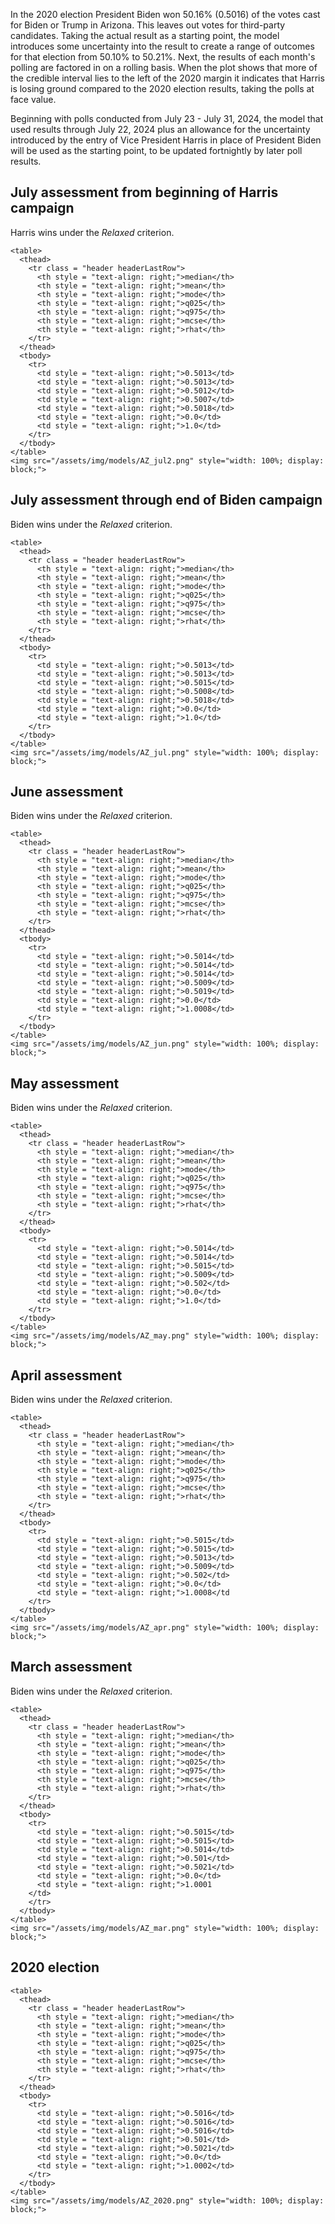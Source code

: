 In the 2020 election President Biden won 50.16% (0.5016) of the votes cast for Biden or Trump in Arizona. This leaves out votes for third-party candidates. Taking the actual result as a starting point, the model introduces some uncertainty into the result to create a range of outcomes for that election from 50.10% to 50.21%. Next, the results of each month's polling are factored in on a rolling basis. When the plot shows that more of the credible interval lies to the left of the 2020 margin it indicates that Harris is losing ground compared to the 2020 election results, taking the polls at face value.

Beginning with polls conducted from July 23 - July 31, 2024, the model that used results through July 22, 2024 plus an allowance for the uncertainty introduced by the entry of Vice President Harris in place of President Biden will be used as the starting point, to be updated fortnightly by later poll results.

## July assessment from beginning of Harris campaign

Harris wins under the *Relaxed* criterion.

~~~
<table>
  <thead>
    <tr class = "header headerLastRow">
      <th style = "text-align: right;">median</th>
      <th style = "text-align: right;">mean</th>
      <th style = "text-align: right;">mode</th>
      <th style = "text-align: right;">q025</th>
      <th style = "text-align: right;">q975</th>
      <th style = "text-align: right;">mcse</th>
      <th style = "text-align: right;">rhat</th>
    </tr>
  </thead>
  <tbody>
    <tr>
      <td style = "text-align: right;">0.5013</td>
      <td style = "text-align: right;">0.5013</td>
      <td style = "text-align: right;">0.5012</td>
      <td style = "text-align: right;">0.5007</td>
      <td style = "text-align: right;">0.5018</td>
      <td style = "text-align: right;">0.0</td>
      <td style = "text-align: right;">1.0</td>
    </tr>
  </tbody>
</table>
<img src="/assets/img/models/AZ_jul2.png" style="width: 100%; display: block;">
~~~

## July assessment through end of Biden campaign

Biden wins under the *Relaxed* criterion.

~~~
<table>
  <thead>
    <tr class = "header headerLastRow">
      <th style = "text-align: right;">median</th>
      <th style = "text-align: right;">mean</th>
      <th style = "text-align: right;">mode</th>
      <th style = "text-align: right;">q025</th>
      <th style = "text-align: right;">q975</th>
      <th style = "text-align: right;">mcse</th>
      <th style = "text-align: right;">rhat</th>
    </tr>
  </thead>
  <tbody>
    <tr>
      <td style = "text-align: right;">0.5013</td>
      <td style = "text-align: right;">0.5013</td>
      <td style = "text-align: right;">0.5015</td>
      <td style = "text-align: right;">0.5008</td>
      <td style = "text-align: right;">0.5018</td>
      <td style = "text-align: right;">0.0</td>
      <td style = "text-align: right;">1.0</td>
    </tr>
  </tbody>
</table>
<img src="/assets/img/models/AZ_jul.png" style="width: 100%; display: block;">

~~~

## June assessment

Biden wins under the *Relaxed* criterion.

~~~
<table>
  <thead>
    <tr class = "header headerLastRow">
      <th style = "text-align: right;">median</th>
      <th style = "text-align: right;">mean</th>
      <th style = "text-align: right;">mode</th>
      <th style = "text-align: right;">q025</th>
      <th style = "text-align: right;">q975</th>
      <th style = "text-align: right;">mcse</th>
      <th style = "text-align: right;">rhat</th>
    </tr>
  </thead>
  <tbody>
    <tr>
      <td style = "text-align: right;">0.5014</td>
      <td style = "text-align: right;">0.5014</td>
      <td style = "text-align: right;">0.5014</td>
      <td style = "text-align: right;">0.5009</td>
      <td style = "text-align: right;">0.5019</td>
      <td style = "text-align: right;">0.0</td>
      <td style = "text-align: right;">1.0008</td>
    </tr>
  </tbody>
</table>
<img src="/assets/img/models/AZ_jun.png" style="width: 100%; display: block;">

 ~~~

## May assessment

Biden wins under the *Relaxed* criterion.

~~~
<table>
  <thead>
    <tr class = "header headerLastRow">
      <th style = "text-align: right;">median</th>
      <th style = "text-align: right;">mean</th>
      <th style = "text-align: right;">mode</th>
      <th style = "text-align: right;">q025</th>
      <th style = "text-align: right;">q975</th>
      <th style = "text-align: right;">mcse</th>
      <th style = "text-align: right;">rhat</th>
    </tr>
  </thead>
  <tbody>
    <tr>
      <td style = "text-align: right;">0.5014</td>
      <td style = "text-align: right;">0.5014</td>
      <td style = "text-align: right;">0.5015</td>
      <td style = "text-align: right;">0.5009</td>
      <td style = "text-align: right;">0.502</td>
      <td style = "text-align: right;">0.0</td>
      <td style = "text-align: right;">1.0</td>
    </tr>
  </tbody>
</table>
<img src="/assets/img/models/AZ_may.png" style="width: 100%; display: block;">

 ~~~
## April assessment

Biden wins under the *Relaxed* criterion.
~~~
<table>
  <thead>
    <tr class = "header headerLastRow">
      <th style = "text-align: right;">median</th>
      <th style = "text-align: right;">mean</th>
      <th style = "text-align: right;">mode</th>
      <th style = "text-align: right;">q025</th>
      <th style = "text-align: right;">q975</th>
      <th style = "text-align: right;">mcse</th>
      <th style = "text-align: right;">rhat</th>
    </tr>
  </thead>
  <tbody>
    <tr>
      <td style = "text-align: right;">0.5015</td>
      <td style = "text-align: right;">0.5015</td>
      <td style = "text-align: right;">0.5013</td>
      <td style = "text-align: right;">0.5009</td>
      <td style = "text-align: right;">0.502</td>
      <td style = "text-align: right;">0.0</td>
      <td style = "text-align: right;">1.0008</td
    </tr>
  </tbody>
</table>
<img src="/assets/img/models/AZ_apr.png" style="width: 100%; display: block;">

~~~
## March assessment
Biden wins under the *Relaxed* criterion.


~~~
<table>
  <thead>
    <tr class = "header headerLastRow">
      <th style = "text-align: right;">median</th>
      <th style = "text-align: right;">mean</th>
      <th style = "text-align: right;">mode</th>
      <th style = "text-align: right;">q025</th>
      <th style = "text-align: right;">q975</th>
      <th style = "text-align: right;">mcse</th>
      <th style = "text-align: right;">rhat</th>
    </tr>
  </thead>
  <tbody>
    <tr>
      <td style = "text-align: right;">0.5015</td>
      <td style = "text-align: right;">0.5015</td>
      <td style = "text-align: right;">0.5014</td>
      <td style = "text-align: right;">0.501</td>
      <td style = "text-align: right;">0.5021</td>
      <td style = "text-align: right;">0.0</td>
      <td style = "text-align: right;">1.0001
    </td>
    </tr>
  </tbody>
</table>
<img src="/assets/img/models/AZ_mar.png" style="width: 100%; display: block;">
~~~

## 2020 election

~~~
<table>
  <thead>
    <tr class = "header headerLastRow">
      <th style = "text-align: right;">median</th>
      <th style = "text-align: right;">mean</th>
      <th style = "text-align: right;">mode</th>
      <th style = "text-align: right;">q025</th>
      <th style = "text-align: right;">q975</th>
      <th style = "text-align: right;">mcse</th>
      <th style = "text-align: right;">rhat</th>
    </tr>
  </thead>
  <tbody>
    <tr>
      <td style = "text-align: right;">0.5016</td>
      <td style = "text-align: right;">0.5016</td>
      <td style = "text-align: right;">0.5016</td>
      <td style = "text-align: right;">0.501</td>
      <td style = "text-align: right;">0.5021</td>
      <td style = "text-align: right;">0.0</td>
      <td style = "text-align: right;">1.0002</td>
    </tr>
  </tbody>
</table>
<img src="/assets/img/models/AZ_2020.png" style="width: 100%; display: block;">
~~~
